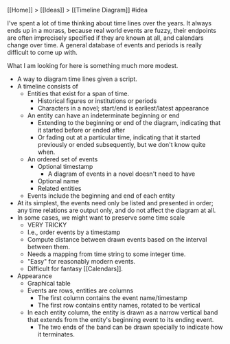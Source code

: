    [[Home]] > [[Ideas]] > [[Timeline Diagram]] #idea 

I've spent a lot of time thinking about time lines over the years.  It always ends up in a morass, because real world events are fuzzy, their endpoints are often imprecisely specified if they are known at all, and calendars change over time.  A general database of events and periods is really difficult to come up with.

What I am looking for here is something much more modest.

- A way to diagram time lines given a script.
- A timeline consists of
    - Entities that exist for a span of time.
        - Historical figures or institutions or periods
        - Characters in a novel; start/end is earliest/latest appearance
    - An entity can have an indeterminate beginning or end
        - Extending to the beginning or end of the diagram, indicating that it started before or ended after
        - Or fading out at a particular time, indicating that it started previously or ended subsequently, but we don't know quite when.
    - An ordered set of events
        - Optional timestamp
            - A diagram of events in a novel doesn't need to have 
        - Optional name
        - Related entities
    - Events include the beginning and end of each entity
- At its simplest, the events need only be listed and presented in order; any time relations are output only, and do not affect the diagram at all.
- In some cases, we might want to preserve some time scale
    - VERY TRICKY
    - I.e., order events by a timestamp
    - Compute distance between drawn events based on the interval between them.
    - Needs a mapping from time string to some integer time.
    - "Easy" for reasonably modern events.
    - Difficult for fantasy [[Calendars]].
- Appearance
    - Graphical table
    - Events are rows, entities are columns
        - The first column contains the event name/timestamp
        - The first row contains entity names, rotated to be vertical
    - In each entity column, the entity is drawn as a narrow vertical band that extends from the entity's beginning event to its ending event.
        - The two ends of the band can be drawn specially to indicate how it terminates.